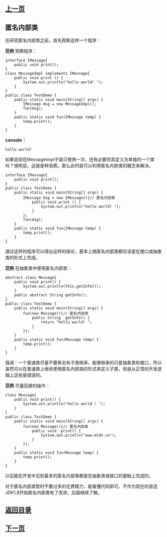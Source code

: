 ## [上一页](course72)

## 匿名内部类

在研究匿名内部类之前，首先观察这样一个程序：

**范例** 观察程序：

	interface IMessage{
		public void print();     
	}
	class MessageImpl implements IMessage{
		public void print () {
			System.out.println("hello world! ");
		}
	}
	public class TestDemo {
		public static void main(String[] args) {
			IMessage msg = new MessageImpl();
			fun(msg);
		}
		public static void fun(IMessage temp) {
			temp.print();
		}
	}
**console：**

	hello world! 

如果说现在MessageImpl子类只使用一次，还有必要将其定义为单独的一个类吗？很明显，这就是种浪费。那么此时就可以利用匿名内部类的概念来解决。

	interface IMessage{
		public void print();     
	}
	public class TestDemo {
		public static void main(String[] args) {
			IMessage msg = new IMessage(){// 匿名内部类
				public void print () {
					System.out.println("hello world! ");
				}
			};
			fun(msg);
		}
		public static void fun(IMessage temp) {
			temp.print();
		}
	}

通过这样的程序可以得出这样的结论，基本上搞匿名内部类都应该是在接口或抽象类的形式上完成。

**范例** 在抽象类中使用匿名内部类：

	abstract class Message{
		public void print() {
			System.out.println(this.getInfo());
		}
		public abstract String getInfo();
	}
	public class TestDemo {
		public static void main(String[] args) {
			fun(new Message(){// 匿名内部类
				public String  getInfo() {
					return "hello world! ";
				}
			});
		}
		public static void fun(Message temp) {
			temp.print();
		}
	}

强调：一个普通类尽量不要再去有子类继承，能够继承的只是抽象类和接口，所以虽然可以在普通类上继续使用匿名内部类的形式来定义子类，但是从正常的开发逻辑上这些是错误的。

**范例** 尽量回避的操作：

	class Message{
		public void print() {
			System.out.println("hello world ! ");
		}
	}
	public class TestDemo {
		public static void main(String[] args) {
			fun(new Message(){// 匿名内部类
				public void  print() {
					System.out.println("www.mldn.cn");
				}
			});
		}
		public static void fun(Message temp) {
			temp.print();
		}
	}

以后能在开发中见到最多的匿名内部类都是在抽象类或接口的基础上完成的。

对于匿名内部类暂时不要过多的花费精力，能看懂代码即可，不作为现在的首选
JDK1.8开始匿名内部类有了改进，后面继续了解。

## [返回目录](https://wuchengcheng110120.github.io/learnJava)
## [下一页](course74)
